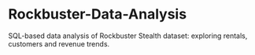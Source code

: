 # Rockbuster-Data-Analysis
SQL-based data analysis of Rockbuster Stealth dataset: exploring rentals, customers and revenue trends.
